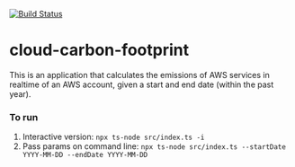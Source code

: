 [![Build Status](https://travis-ci.com/dtoakley/cloud-carbon-footprint.svg?token=NzrMQqD3umSypwStq1MQ&branch=trunk)](https://travis-ci.com/dtoakley/cloud-carbon-footprint)

# cloud-carbon-footprint

This is an application that calculates the emissions of AWS services in realtime of an AWS account, given a start and end date (within the past year).

### To run
  1. Interactive version: `npx ts-node src/index.ts -i`
  2. Pass params on command line: `npx ts-node src/index.ts --startDate YYYY-MM-DD --endDate YYYY-MM-DD`
